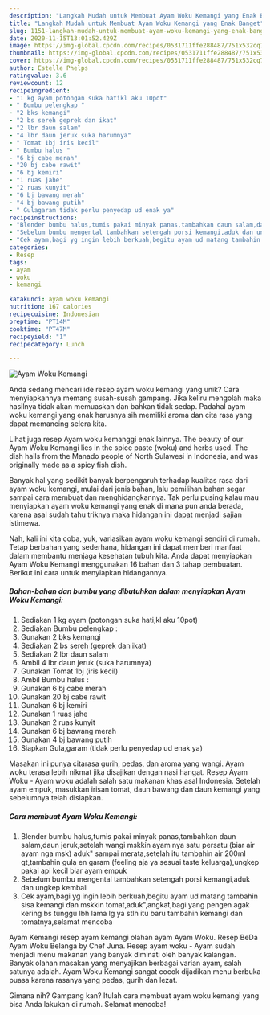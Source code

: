 ```yaml
---
description: "Langkah Mudah untuk Membuat Ayam Woku Kemangi yang Enak Banget"
title: "Langkah Mudah untuk Membuat Ayam Woku Kemangi yang Enak Banget"
slug: 1151-langkah-mudah-untuk-membuat-ayam-woku-kemangi-yang-enak-banget
date: 2020-11-15T13:01:52.429Z
image: https://img-global.cpcdn.com/recipes/0531711ffe288487/751x532cq70/ayam-woku-kemangi-foto-resep-utama.jpg
thumbnail: https://img-global.cpcdn.com/recipes/0531711ffe288487/751x532cq70/ayam-woku-kemangi-foto-resep-utama.jpg
cover: https://img-global.cpcdn.com/recipes/0531711ffe288487/751x532cq70/ayam-woku-kemangi-foto-resep-utama.jpg
author: Estelle Phelps
ratingvalue: 3.6
reviewcount: 12
recipeingredient:
- "1 kg ayam potongan suka hatikl aku 10pot"
- " Bumbu pelengkap "
- "2 bks kemangi"
- "2 bs sereh geprek dan ikat"
- "2 lbr daun salam"
- "4 lbr daun jeruk suka harumnya"
- " Tomat 1bj iris kecil"
- " Bumbu halus "
- "6 bj cabe merah"
- "20 bj cabe rawit"
- "6 bj kemiri"
- "1 ruas jahe"
- "2 ruas kunyit"
- "6 bj bawang merah"
- "4 bj bawang putih"
- " Gulagaram tidak perlu penyedap ud enak ya"
recipeinstructions:
- "Blender bumbu halus,tumis pakai minyak panas,tambahkan daun salam,daun jeruk,setelah wangi mskkin ayam nya satu persatu (biar air ayam nga msk) aduk&#34; sampai merata,setelah itu tambahin air 200ml gt,tambahin gula en garam (feeling aja ya sesuai taste keluarga),ungkep pakai api kecil biar ayam empuk"
- "Sebelum bumbu mengental tambahkan setengah porsi kemangi,aduk dan ungkep kembali"
- "Cek ayam,bagi yg ingin lebih berkuah,begitu ayam ud matang tambahin sisa kemangi dan mskkin tomat,aduk&#34;,angkat,bagi yang pengen agak kering bs tunggu lbh lama lg ya stlh itu baru tambahin kemangi dan tomatnya,selamat mencoba"
categories:
- Resep
tags:
- ayam
- woku
- kemangi

katakunci: ayam woku kemangi 
nutrition: 167 calories
recipecuisine: Indonesian
preptime: "PT14M"
cooktime: "PT47M"
recipeyield: "1"
recipecategory: Lunch

---
```



![Ayam Woku Kemangi](https://img-global.cpcdn.com/recipes/0531711ffe288487/751x532cq70/ayam-woku-kemangi-foto-resep-utama.jpg)

Anda sedang mencari ide resep ayam woku kemangi yang unik? Cara menyiapkannya memang susah-susah gampang. Jika keliru mengolah maka hasilnya tidak akan memuaskan dan bahkan tidak sedap. Padahal ayam woku kemangi yang enak harusnya sih memiliki aroma dan cita rasa yang dapat memancing selera kita.

Lihat juga resep Ayam woku kemanggi enak lainnya. The beauty of our Ayam Woku Kemangi lies in the spice paste (woku) and herbs used. The dish hails from the Manado people of North Sulawesi in Indonesia, and was originally made as a spicy fish dish.

Banyak hal yang sedikit banyak berpengaruh terhadap kualitas rasa dari ayam woku kemangi, mulai dari jenis bahan, lalu pemilihan bahan segar sampai cara membuat dan menghidangkannya. Tak perlu pusing kalau mau menyiapkan ayam woku kemangi yang enak di mana pun anda berada, karena asal sudah tahu triknya maka hidangan ini dapat menjadi sajian istimewa.


Nah, kali ini kita coba, yuk, variasikan ayam woku kemangi sendiri di rumah. Tetap berbahan yang sederhana, hidangan ini dapat memberi manfaat dalam membantu menjaga kesehatan tubuh kita. Anda dapat menyiapkan Ayam Woku Kemangi menggunakan 16 bahan dan 3 tahap pembuatan. Berikut ini cara untuk menyiapkan hidangannya.

<!--inarticleads1-->

##### Bahan-bahan dan bumbu yang dibutuhkan dalam menyiapkan Ayam Woku Kemangi:

1. Sediakan 1 kg ayam (potongan suka hati,kl aku 10pot)
1. Sediakan  Bumbu pelengkap :
1. Gunakan 2 bks kemangi
1. Sediakan 2 bs sereh (geprek dan ikat)
1. Sediakan 2 lbr daun salam
1. Ambil 4 lbr daun jeruk (suka harumnya)
1. Gunakan  Tomat 1bj (iris kecil)
1. Ambil  Bumbu halus :
1. Gunakan 6 bj cabe merah
1. Gunakan 20 bj cabe rawit
1. Gunakan 6 bj kemiri
1. Gunakan 1 ruas jahe
1. Gunakan 2 ruas kunyit
1. Gunakan 6 bj bawang merah
1. Gunakan 4 bj bawang putih
1. Siapkan  Gula,garam (tidak perlu penyedap ud enak ya)


Masakan ini punya citarasa gurih, pedas, dan aroma yang wangi. Ayam woku terasa lebih nikmat jika disajikan dengan nasi hangat. Resep Ayam Woku - Ayam woku adalah salah satu makanan khas asal Indonesia. Setelah ayam empuk, masukkan irisan tomat, daun bawang dan daun kemangi yang sebelumnya telah disiapkan. 

<!--inarticleads2-->

##### Cara membuat Ayam Woku Kemangi:

1. Blender bumbu halus,tumis pakai minyak panas,tambahkan daun salam,daun jeruk,setelah wangi mskkin ayam nya satu persatu (biar air ayam nga msk) aduk&#34; sampai merata,setelah itu tambahin air 200ml gt,tambahin gula en garam (feeling aja ya sesuai taste keluarga),ungkep pakai api kecil biar ayam empuk
1. Sebelum bumbu mengental tambahkan setengah porsi kemangi,aduk dan ungkep kembali
1. Cek ayam,bagi yg ingin lebih berkuah,begitu ayam ud matang tambahin sisa kemangi dan mskkin tomat,aduk&#34;,angkat,bagi yang pengen agak kering bs tunggu lbh lama lg ya stlh itu baru tambahin kemangi dan tomatnya,selamat mencoba


Ayam Kemangi resep ayam kemangi olahan ayam Ayam Woku. Resep BeDa Ayam Woku Belanga by Chef Juna. Resep ayam woku - Ayam sudah menjadi menu makanan yang banyak diminati oleh banyak kalangan. Banyak olahan masakan yang menyajikan berbagai varian ayam, salah satunya adalah. Ayam Woku Kemangi sangat cocok dijadikan menu berbuka puasa karena rasanya yang pedas, gurih dan lezat. 

Gimana nih? Gampang kan? Itulah cara membuat ayam woku kemangi yang bisa Anda lakukan di rumah. Selamat mencoba!
